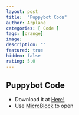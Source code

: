 ```yaml
---
layout: post
title:  "Puppybot Code"
author: Arplane
categories: [ Code ]
tags: [orange]
image: 
description: ""
featured: true
hidden: false
rating: 5.0
---
```

## Puppybot Code
- Download it at [Here!](/assets/userfile/PuppyBot.mby)
- Use [MicroBlock](https://microblock.app) to open
